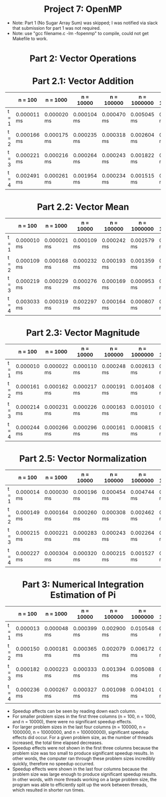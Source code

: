 # <center>Project 7: OpenMP</center>

* Note: Part 1 (No Sugar Array Sum) was skipped; I was notified via slack that submission for part 1 was not required.
* Note: use "gcc filename.c -lm -fopenmp" to compile, could not get Makefile to work.

# <center>Part 2: Vector Operations</center>

# <center>Part 2.1: Vector Addition</center>
|             | n = 100     | n = 1000    | n = 10000   | n = 100000  | n = 1000000 |n = 10000000 |n = 100000000|
| ----------- | ----------- | ----------- | ----------- | ----------- | ----------- | ----------- | ----------- |
| t = 1       | 0.000011 ms | 0.000020 ms | 0.000104 ms | 0.000470 ms | 0.005045 ms | 0.047050 ms | 0.464271 ms |
| t = 2       | 0.000166 ms | 0.000175 ms | 0.000235 ms | 0.000318 ms | 0.002604 ms | 0.024796 ms | 0.244551 ms |
| t = 3       | 0.000221 ms | 0.000216 ms | 0.000264 ms | 0.000243 ms | 0.001822 ms | 0.017080 ms | 0.168241 ms |
| t = 4       | 0.002491 ms | 0.000261 ms | 0.001954 ms | 0.000234 ms | 0.001515 ms | 0.013554 ms | 0.132818 ms |

# <center>Part 2.2: Vector Mean</center>
|             | n = 100     | n = 1000    | n = 10000   | n = 100000  | n = 1000000 |n = 10000000 |n = 100000000|
| ----------- | ----------- | ----------- | ----------- | ----------- | ----------- | ----------- | ----------- |
| t = 1       | 0.000010 ms | 0.000021 ms | 0.000109 ms | 0.000242 ms | 0.002579 ms | 0.025780 ms | 0.259992 ms |
| t = 2       | 0.000109 ms | 0.000168 ms | 0.000232 ms | 0.000193 ms | 0.001359 ms | 0.012889 ms | 0.127872 ms |
| t = 3       | 0.000219 ms | 0.000229 ms | 0.000276 ms | 0.000169 ms | 0.000953 ms | 0.008760 ms | 0.085942 ms |
| t = 4       | 0.003033 ms | 0.000319 ms | 0.002297 ms | 0.000164 ms | 0.000807 ms | 0.006720 ms | 0.067328 ms |

# <center>Part 2.3: Vector Magnitude</center>
|             | n = 100     | n = 1000    | n = 10000   | n = 100000  | n = 1000000 |n = 10000000 |n = 100000000|
| ----------- | ----------- | ----------- | ----------- | ----------- | ----------- | ----------- | ----------- |
| t = 1       | 0.000010 ms | 0.000022 ms | 0.000110 ms | 0.000248 ms | 0.002613 ms | 0.025608 ms | 0.256809 ms |
| t = 2       | 0.000161 ms | 0.000162 ms | 0.000217 ms | 0.000191 ms | 0.001408 ms | 0.013305 ms | 0.129681 ms |
| t = 3       | 0.000214 ms | 0.000231 ms | 0.000226 ms | 0.000163 ms | 0.001010 ms | 0.008754 ms | 0.088554 ms |
| t = 4       | 0.000244 ms | 0.000266 ms | 0.000296 ms | 0.000161 ms | 0.000815 ms | 0.006815 ms | 0.067874 ms |

# <center>Part 2.5: Vector Normalization</center>
|             | n = 100     | n = 1000    | n = 10000   | n = 100000  | n = 1000000 |n = 10000000 |n = 100000000|
| ----------- | ----------- | ----------- | ----------- | ----------- | ----------- | ----------- | ----------- |
| t = 1       | 0.000014 ms | 0.000030 ms | 0.000196 ms | 0.000454 ms | 0.004744 ms | 0.047165 ms | 0.469970 ms |
| t = 2       | 0.000149 ms | 0.000164 ms | 0.000260 ms | 0.000308 ms | 0.002462 ms | 0.024144 ms | 0.242836 ms |
| t = 3       | 0.000215 ms | 0.000221 ms | 0.000283 ms | 0.000243 ms | 0.002264 ms | 0.017964 ms | 0.180768 ms |
| t = 4       | 0.000227 ms | 0.000304 ms | 0.000320 ms | 0.000215 ms | 0.001527 ms | 0.015694 ms | 0.156679 ms |


# <center>Part 3: Numerical Integration Estimation of Pi</center>
|             | n = 100     | n = 1000    | n = 10000   | n = 100000  | n = 1000000 |n = 10000000 |n = 100000000|
| ----------- | ----------- | ----------- | ----------- | ----------- | ----------- | ----------- | ----------- |
| t = 1       | 0.000013 ms | 0.000048 ms | 0.000399 ms | 0.002900 ms | 0.010548 ms | 0.085206 ms | 0.828611 ms |
| t = 2       | 0.000150 ms | 0.000181 ms | 0.000365 ms | 0.002079 ms | 0.006172 ms | 0.044683 ms | 0.426811 ms |
| t = 3       | 0.000182 ms | 0.000223 ms | 0.000333 ms | 0.001394 ms | 0.005088 ms | 0.030505 ms | 0.286625 ms |
| t = 4       | 0.000236 ms | 0.000267 ms | 0.000327 ms | 0.001098 ms | 0.004101 ms | 0.026200 ms | 0.221257 ms |

* Speedup affects can be seen by reading down each column.  
* For smaller problem sizes in the first three columns (n = 100, n = 1000, and n = 10000), there were no significant speedup effects.
* For larger problem sizes in the last four columns (n = 100000, n = 1000000, n = 10000000, and n = 100000000), significant speedup effects did occur. For a given problem size, as the number of threads increased, the total time elapsed decreases.
* Speedup effects were not shown in the first three columns because the problem size was too small to produce significant speedup results. In other words, the computer ran through these problem sizes incredibly quickly, therefore no speedup occurred.
* Speedup effects were shown in the last four columns because the problem size was large enough to produce significant speedup results. In other words, with more threads working on a large problem size, the program was able to efficiently split up the work between threads, which resulted in shorter run times.    
